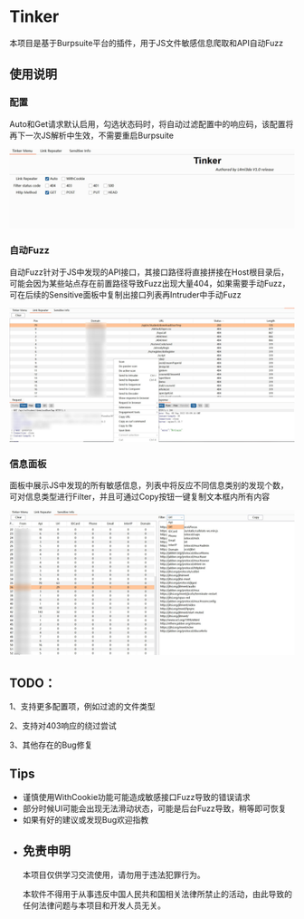 # Tinker
本项目是基于Burpsuite平台的插件，用于JS文件敏感信息爬取和API自动Fuzz

## 使用说明

### 配置

Auto和Get请求默认启用，勾选状态码时，将自动过滤配置中的响应码，该配置将再下一次JS解析中生效，不需要重启Burpsuite

![](https://github.com/L4ml3da/Tinker/blob/master/img/config.jpg)

### 自动Fuzz

自动Fuzz针对于JS中发现的API接口，其接口路径将直接拼接在Host根目录后，可能会因为某些站点存在前置路径导致Fuzz出现大量404，如果需要手动Fuzz，可在后续的Sensitive面板中复制出接口列表再Intruder中手动Fuzz

![](https://github.com/L4ml3da/Tinker/blob/master/img/repeater.jpg)

### 信息面板

面板中展示JS中发现的所有敏感信息，列表中将反应不同信息类别的发现个数，可对信息类型进行Filter，并且可通过Copy按钮一键复制文本框内所有内容

![](https://github.com/L4ml3da/Tinker/blob/master/img/sensitive.jpg)

## TODO：

1、支持更多配置项，例如过滤的文件类型

2、支持对403响应的绕过尝试

3、其他存在的Bug修复

## Tips
+ 谨慎使用WithCookie功能可能造成敏感接口Fuzz导致的错误请求
+ 部分时候UI可能会出现无法滑动状态，可能是后台Fuzz导致，稍等即可恢复
+ 如果有好的建议或发现Bug欢迎指教

- ## 免责申明

  本项目仅供学习交流使用，请勿用于违法犯罪行为。

  本软件不得用于从事违反中国人民共和国相关法律所禁止的活动，由此导致的任何法律问题与本项目和开发人员无关。

  
